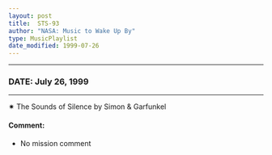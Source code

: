 ```yaml
---
layout: post
title:  STS-93
author: "NASA: Music to Wake Up By"
type: MusicPlaylist
date_modified: 1999-07-26
---
```


----
### DATE: July 26, 1999
----
✷ The Sounds of Silence by Simon & Garfunkel

#### Comment:
* No mission comment
